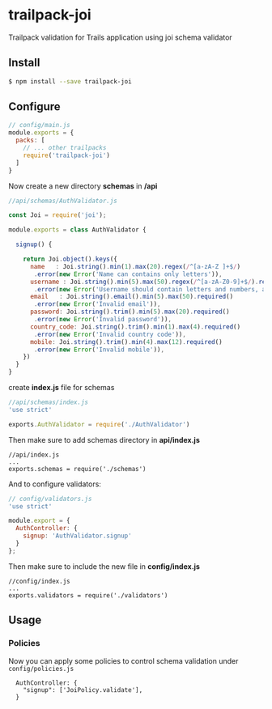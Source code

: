 # trailpack-joi

Trailpack validation for Trails application using joi schema validator

## Install

```sh
$ npm install --save trailpack-joi
```

## Configure

```js
// config/main.js
module.exports = {
  packs: [
    // ... other trailpacks
    require('trailpack-joi')
  ]
}
```

Now create a new directory **schemas** in **/api**

```js
//api/schemas/AuthValidator.js

const Joi = require('joi');

module.exports = class AuthValidator {

  signup() {

    return Joi.object().keys({
      name   : Joi.string().min(1).max(20).regex(/^[a-zA-Z ]+$/)
       .error(new Error('Name can contains only letters')),
      username : Joi.string().min(5).max(50).regex(/^[a-zA-Z0-9]+$/).required()
       .error(new Error('Username should contain letters and numbers, also it should contains min 5 characters')),
      email   : Joi.string().email().min(5).max(50).required()
       .error(new Error('Invalid email')),
      password: Joi.string().trim().min(5).max(20).required()
       .error(new Error('Invalid password')),
      country_code: Joi.string().trim().min(1).max(4).required()
       .error(new Error('Invalid country code')),
      mobile: Joi.string().trim().min(4).max(12).required()
       .error(new Error('Invalid mobile')),
    })
  }
}

```

create **index.js** file for schemas

```js
//api/schemas/index.js
'use strict'

exports.AuthValidator = require('./AuthValidator')

```

Then make sure to add schemas directory in **api/index.js**

```
//api/index.js
...
exports.schemas = require('./schemas')
```

And to configure validators:

```js
// config/validators.js
'use strict'

module.export = {
  AuthController: {
    signup: 'AuthValidator.signup'
  }
};
```

Then make sure to include the new file in **config/index.js**

```
//config/index.js
...
exports.validators = require('./validators')
```

## Usage

### Policies 
Now you can apply some policies to control schema validation under `config/policies.js` 
```
  AuthController: {
    "signup": ['JoiPolicy.validate'],
  }
```
